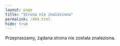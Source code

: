 ```yaml
---
layout: page
title: "Strona nie znaleziona"
permalink: /404.html
hide: true
---
```

Przepraszamy, żądana strona nie została znaleziona.
